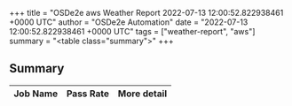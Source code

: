+++
title = "OSDe2e aws Weather Report 2022-07-13 12:00:52.822938461 +0000 UTC"
author = "OSDe2e Automation"
date = "2022-07-13 12:00:52.822938461 +0000 UTC"
tags = ["weather-report", "aws"]
summary = "<table class=\"summary\"></table>"
+++
## Summary

| Job Name | Pass Rate | More detail |
|----------|-----------|-------------|





